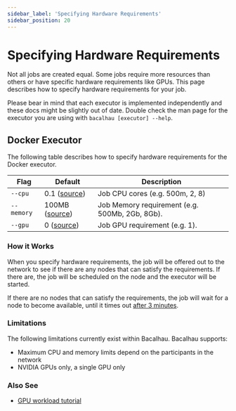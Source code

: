 ```yaml
---
sidebar_label: 'Specifying Hardware Requirements'
sidebar_position: 20
---
```


# Specifying Hardware Requirements

Not all jobs are created equal. Some jobs require more resources than others or have specific hardware requirements like GPUs. This page describes how to specify hardware requirements for your job.

Please bear in mind that each executor is implemented independently and these docs might be slightly out of date. Double check the man page for the executor you are using with `bacalhau [executor] --help`.

## Docker Executor

The following table describes how to specify hardware requirements for the Docker executor.


Flag | Default | Description
---------|----------|---------
 `--cpu` | 0.1 ([source](https://github.com/filecoin-project/bacalhau/blob/main/pkg/capacitymanager/capacitymanager.go#L9)) | Job CPU cores (e.g. 500m, 2, 8)
 `--memory` | 100MB ([source](https://github.com/filecoin-project/bacalhau/blob/main/pkg/capacitymanager/capacitymanager.go#L10)) | Job Memory requirement (e.g. 500Mb, 2Gb, 8Gb).
 `--gpu` | 0 ([source](https://github.com/filecoin-project/bacalhau/blob/main/pkg/capacitymanager/capacitymanager.go#L11)) | Job GPU requirement (e.g. 1).

### How it Works

When you specify hardware requirements, the job will be offered out to the network to see if there are any nodes that can satisfy the requirements. If there are, the job will be scheduled on the node and the executor will be started.

If there are no nodes that can satisfy the requirements, the job will wait for a node to become available, until it times out [after 3 minutes](https://github.com/filecoin-project/bacalhau/blob/main/pkg/computenode/config.go#L12).

### Limitations

The following limitations currently exist within Bacalhau. Bacalhau supports:

* Maximum CPU and memory limits depend on the participants in the network
* NVIDIA GPUs only, a single GPU only

### Also See

* [GPU workload tutorial](docs/getting-started/gpu.md)
